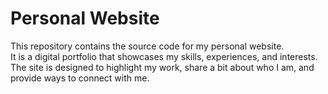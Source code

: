 # Personal Website

This repository contains the source code for my personal website.  
It is a digital portfolio that showcases my skills, experiences, and interests.  
The site is designed to highlight my work, share a bit about who I am, and provide ways to connect with me.
